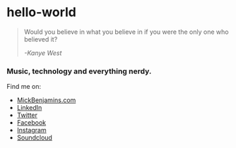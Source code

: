 # hello-world

> Would you believe in what you believe in if you were the only one who believed it?
>
> *-Kanye West*

### Music, technology and everything nerdy.

Find me on:
 * [MickBenjamins.com](https://mickbenjamins.com)
 * [LinkedIn](https://www.linkedin.com/in/mickbenjamins)
 * [Twitter](https://twitter.com/mickbenjamins)
 * [Facebook](https://facebook.com/mickbenjamins)
 * [Instagram](https://instagram.com/mickbenjamins)
 * [Soundcloud](https://soundcloud.com/mickbenjamins)
